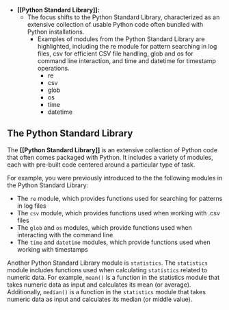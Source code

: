 - **[[Python Standard Library]]:**
	- The focus shifts to the Python Standard Library, characterized as an extensive collection of usable Python code often bundled with Python installations. 
		- Examples of modules from the Python Standard Library are highlighted, including the re module for pattern searching in log files, csv for efficient CSV file handling, glob and os for command line interaction, and time and datetime for timestamp operations.
			- re
			- csv
			- glob
			- os
			- time
			- datetime

## The Python Standard Library

The **[[Python Standard Library]]** is an extensive collection of Python code that often comes packaged with Python. It includes a variety of modules, each with pre-built code centered around a particular type of task. 

For example, you were previously introduced to the the following modules in the Python Standard Library:

- The `re` module, which provides functions used for searching for patterns in log files
- The `csv` module, which provides functions used when working with .csv files
- The `glob` and `os` modules, which provide functions used when interacting with the command line
- The `time` and `datetime` modules, which provide functions used when working with timestamps

Another Python Standard Library module is `statistics`. The `statistics` module includes functions used when calculating `statistics` related to numeric data. For example, `mean()` is a function in the statistics module that takes numeric data as input and calculates its mean (or average). Additionally, `median()` is a function in the `statistics` module that takes numeric data as input and calculates its median (or middle value).
